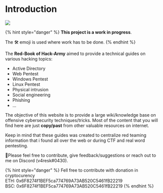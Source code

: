 # Introduction

![](https://hack-army.net/wp-content/uploads/2022/05/My-project-3-2-e1652647278640.png)

{% hint style="danger" %}
**This project is a work in progress**.

The 🛠️ emoji is used where work has to be done.
{% endhint %}

The **Red-Book of Hack-Army** aimed to provide a technical guides on various hacking topics:

* Active Directory
* Web Pentest
* Windows Pentest
* Linux Pentest
* Physical intrusion
* Social engineering
* Phishing
* ...

The objective of this website is to provide a large wiki/knowledge base on offensive cybersecurity techniques/tricks. Most of the content that you will find here are just **copy/past** from other valuable resources on internet.

Keep in mind that these guides was created to centralize red teaming information that i found all over the web or during CTF and real word pentesting.

:tada:Please feel free to contribute, give feedback/suggestions or reach out to me on Discord (v4resk#0430).

{% hint style="danger" %}
Fell free to contribute with donation in cryptocurency\
ETH: 0x6F8274f1BEF5ca774769A73AB520C5461fB22219\
BSC: 0x6F8274f1BEF5ca774769A73AB520C5461fB22219
{% endhint %}
